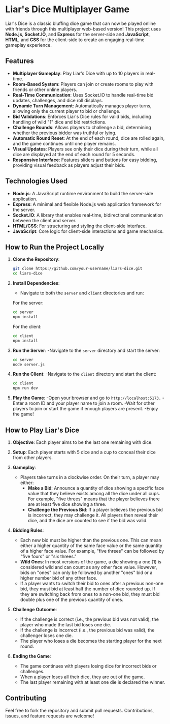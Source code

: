 # **Liar's Dice Multiplayer Game**

Liar's Dice is a classic bluffing dice game that can now be played online with friends through this multiplayer web-based version! This project uses **Node.js**, **Socket.IO**, and **Express** for the server-side and **JavaScript**, **HTML**, and **CSS** for the client-side to create an engaging real-time gameplay experience. 

## **Features**

- **Multiplayer Gameplay**: Play Liar's Dice with up to 10 players in real-time.
- **Room-Based System**: Players can join or create rooms to play with friends or other online players.
- **Real-Time Communication**: Uses Socket.IO to handle real-time bid updates, challenges, and dice roll displays.
- **Dynamic Turn Management**: Automatically manages player turns, allowing only the current player to bid or challenge.
- **Bid Validations**: Enforces Liar's Dice rules for valid bids, including handling of wild "1" dice and bid restrictions.
- **Challenge Rounds**: Allows players to challenge a bid, determining whether the previous bidder was truthful or lying.
- **Automatic Round Reset**: At the end of each round, dice are rolled again, and the game continues until one player remains.
- **Visual Updates**: Players see only their dice during their turn, while all dice are displayed at the end of each round for 5 seconds.
- **Responsive Interface**: Features sliders and buttons for easy bidding, providing visual feedback as players adjust their bids.

## **Technologies Used**

- **Node.js**: A JavaScript runtime environment to build the server-side application.
- **Express**: A minimal and flexible Node.js web application framework for the server.
- **Socket.IO**: A library that enables real-time, bidirectional communication between the client and server.
- **HTML/CSS**: For structuring and styling the client-side interface.
- **JavaScript**: Core logic for client-side interactions and game mechanics.

## **How to Run the Project Locally**

1. **Clone the Repository**:
   ```bash
   git clone https://github.com/your-username/liars-dice.git
   cd liars-dice
2. **Install Dependencies**:
   - Navigate to both the `server` and `client` directories and run:

   For the server:
   ```bash
   cd server
   npm install
   ```
   For the client:
   ```bash
   cd client
   npm install
   ```
3. **Run the Server**:
   -Navigate to the `server` directory and start the server:
   ```bash
   cd server
   node server.js
   ```
4. **Run the Client**:
   -Navigate to the `client` directory and start the client:
   ```bash
   cd client
   npm run dev
   ```
5. **Play the Game**: 
   -Open your browser and go to `http://localhost:5173.`
   -Enter a room ID and your player name to join a room.
   -Wait for other players to join or start the game if enough players are present.
   -Enjoy the game!

## **How to Play Liar's Dice**

1. **Objective**: Each player aims to be the last one remaining with dice.

2. **Setup**: Each player starts with 5 dice and a cup to conceal their dice from other players.

3. **Gameplay**:
   - Players take turns in a clockwise order. On their turn, a player may either:
     - **Make a Bid**: Announce a quantity of dice showing a specific face value that they believe exists among all the dice under all cups. For example, "five threes" means that the player believes there are at least five dice showing a three.
     - **Challenge the Previous Bid**: If a player believes the previous bid is incorrect, they may challenge it. All players then reveal their dice, and the dice are counted to see if the bid was valid.
   
4. **Bidding Rules**:
   - Each new bid must be higher than the previous one. This can mean either a higher quantity of the same face value or the same quantity of a higher face value. For example, "five threes" can be followed by "five fours" or "six threes."
   - **Wild Ones**: In most versions of the game, a die showing a one (1) is considered wild and can count as any other face value. However, bids on "ones" can only be followed by another "ones" bid or a higher number bid of any other face.
   - If a player wants to switch their bid to ones after a previous non-one bid, they must bid at least half the number of dice rounded up. If they are switching back from ones to a non-one bid, they must bid double plus one of the previous quantity of ones.

5. **Challenge Outcome**:
   - If the challenge is correct (i.e., the previous bid was not valid), the player who made the last bid loses one die.
   - If the challenge is incorrect (i.e., the previous bid was valid), the challenger loses one die.
   - The player who loses a die becomes the starting player for the next round.

6. **Ending the Game**:
   - The game continues with players losing dice for incorrect bids or challenges.
   - When a player loses all their dice, they are out of the game.
   - The last player remaining with at least one die is declared the winner.

## **Contributing**

Feel free to fork the repository and submit pull requests. Contributions, issues, and feature requests are welcome!
